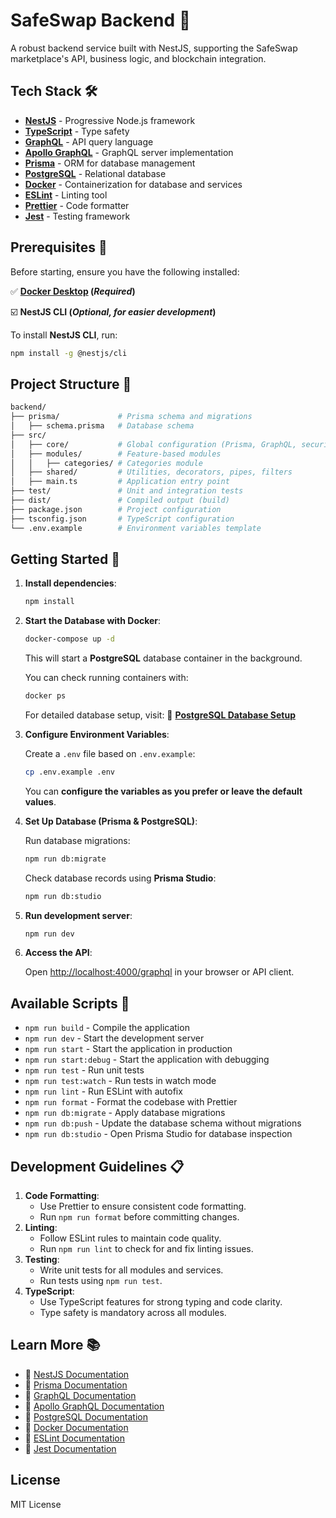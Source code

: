 # SafeSwap Backend 🚀

A robust backend service built with NestJS, supporting the SafeSwap marketplace's API, business logic, and blockchain integration.

## **Tech Stack** 🛠

- [**NestJS**](https://nestjs.com/) - Progressive Node.js framework
- [**TypeScript**](https://www.typescriptlang.org/) - Type safety
- [**GraphQL**](https://graphql.org/) - API query language
- [**Apollo GraphQL**](https://www.apollographql.com/) - GraphQL server implementation
- [**Prisma**](https://www.prisma.io/) - ORM for database management
- [**PostgreSQL**](https://www.postgresql.org/) - Relational database
- [**Docker**](https://www.docker.com/) - Containerization for database and services
- [**ESLint**](https://eslint.org/) - Linting tool
- [**Prettier**](https://prettier.io/) - Code formatter
- [**Jest**](https://jestjs.io/) - Testing framework

## **Prerequisites** 🔧

Before starting, ensure you have the following installed:

✅ **[Docker Desktop](https://www.docker.com/get-started/) (*Required*)**

☑️ **NestJS CLI (*Optional, for easier development*)**

To install **NestJS CLI**, run:

```bash
npm install -g @nestjs/cli
```

## Project Structure 📁

```bash
backend/
├── prisma/             # Prisma schema and migrations
│   ├── schema.prisma   # Database schema
├── src/
│   ├── core/           # Global configuration (Prisma, GraphQL, security)
│   ├── modules/        # Feature-based modules
│   │   ├── categories/ # Categories module
│   ├── shared/         # Utilities, decorators, pipes, filters
│   ├── main.ts         # Application entry point
├── test/               # Unit and integration tests
├── dist/               # Compiled output (build)
├── package.json        # Project configuration
├── tsconfig.json       # TypeScript configuration
└── .env.example        # Environment variables template
```

## **Getting Started** 🚀

1. **Install dependencies**:
    
    ```bash
    npm install
    ```
    
2. **Start the Database with Docker**:
    
    ```bash
    docker-compose up -d
    ```
    
    This will start a **PostgreSQL** database container in the background.
    
    You can check running containers with:
    
    ```bash
    docker ps
    ```

    For detailed database setup, visit:
    📖 **[PostgreSQL Database Setup](postgres-setup.md)**
    
3. **Configure Environment Variables**:
    
    Create a `.env` file based on `.env.example`:
    
    ```bash
    cp .env.example .env
    ```
    
    You can **configure the variables as you prefer or leave the default values**.
    
4. **Set Up Database (Prisma & PostgreSQL)**:
    
    Run database migrations:
    
    ```bash
    npm run db:migrate
    ```
    
    Check database records using **Prisma Studio**:
    
    ```bash
    npm run db:studio
    ```
    
5. **Run development server**:
    
    ```bash
    npm run dev
    ```
    
6. **Access the API**:
    
    Open [http://localhost:4000/graphql](http://localhost:4000/graphql) in your browser or API client.

## Available Scripts 📜

- `npm run build` - Compile the application
- `npm run dev` - Start the development server
- `npm run start` - Start the application in production
- `npm run start:debug` - Start the application with debugging
- `npm run test` - Run unit tests
- `npm run test:watch` - Run tests in watch mode
- `npm run lint` - Run ESLint with autofix
- `npm run format` - Format the codebase with Prettier
- `npm run db:migrate` - Apply database migrations
- `npm run db:push` - Update the database schema without migrations
- `npm run db:studio` - Open Prisma Studio for database inspection

## Development Guidelines 📋

1. **Code Formatting**:
    - Use Prettier to ensure consistent code formatting.
    - Run `npm run format` before committing changes.
2. **Linting**:
    - Follow ESLint rules to maintain code quality.
    - Run `npm run lint` to check for and fix linting issues.
3. **Testing**:
    - Write unit tests for all modules and services.
    - Run tests using `npm run test`.
4. **TypeScript**:
    - Use TypeScript features for strong typing and code clarity.
    - Type safety is mandatory across all modules.

## Learn More 📚

- 📖 [NestJS Documentation](https://docs.nestjs.com/)
- 📖 [Prisma Documentation](https://www.prisma.io/docs)
- 📖 [GraphQL Documentation](https://graphql.org/learn/)
- 📖 [Apollo GraphQL Documentation](https://www.apollographql.com/docs/)
- 📖 [PostgreSQL Documentation](https://www.postgresql.org/docs/)
- 📖 [Docker Documentation](https://docs.docker.com/)
- 📖 [ESLint Documentation](https://eslint.org/docs/latest/)
- 📖 [Jest Documentation](https://jestjs.io/docs/getting-started)

## License

MIT License
